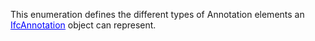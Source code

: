 This enumeration defines the different types of Annotation elements an [<font color="#0000ff"><u>IfcAnnotation</u></font>]($element://{5D8570E1-2FEB-40e9-B7EC-4F6448CCA97A}) object can represent.